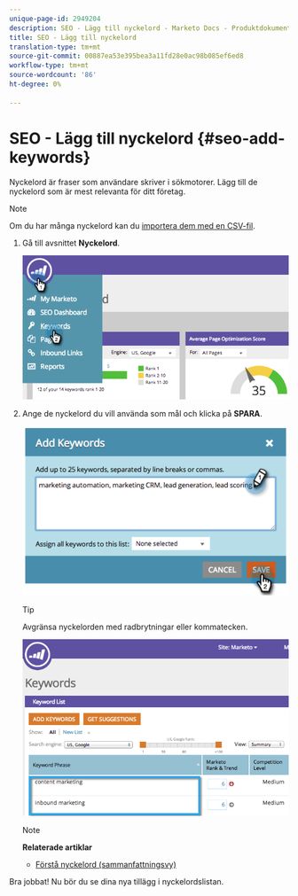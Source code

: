 ```yaml
---
unique-page-id: 2949204
description: SEO - Lägg till nyckelord - Marketo Docs - Produktdokumentation
title: SEO - Lägg till nyckelord
translation-type: tm+mt
source-git-commit: 00887ea53e395bea3a11fd28e0ac98b085ef6ed8
workflow-type: tm+mt
source-wordcount: '86'
ht-degree: 0%

---
```



# SEO - Lägg till nyckelord {#seo-add-keywords}

Nyckelord är fraser som användare skriver i sökmotorer. Lägg till de nyckelord som är mest relevanta för ditt företag.

>[!NOTE]
>
>Om du har många nyckelord kan du [importera dem med en CSV-fil](seo-importing-keywords-with-a-csv.md).

1. Gå till avsnittet **Nyckelord**.

   ![](assets/image2014-9-18-11-3a28-3a39.png)

1. Ange de nyckelord du vill använda som mål och klicka på **SPARA**.

   ![](assets/image2014-9-18-11-3a28-3a51.png)

   >[!TIP]
   >
   >Avgränsa nyckelorden med radbrytningar eller kommatecken.

   ![](assets/image2014-9-18-11-3a29-3a12.png)

   >[!NOTE]
   >
   >**Relaterade artiklar**
   >
   >    
   >    
   >    * [Förstå nyckelord (sammanfattningsvy)](seo-understanding-keywords.md)


Bra jobbat! Nu bör du se dina nya tillägg i nyckelordslistan.